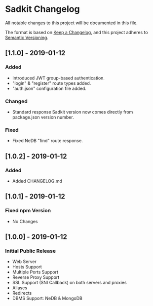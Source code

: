 # Sadkit Changelog
All notable changes to this project will be documented in this file.

The format is based on [Keep a Changelog](https://keepachangelog.com/en/1.0.0/),
and this project adheres to [Semantic Versioning](https://semver.org/spec/v2.0.0.html).

## [1.1.0] - 2019-01-12
### Added
- Introduced JWT group-based authentication.
- "login" & "register" route types added.
- "auth.json" configuration file added.
### Changed
- Standard response Sadkit version now comes directly from package.json version number.
### Fixed
- Fixed NeDB "find" route response.

## [1.0.2] - 2019-01-12
### Added
- Added CHANGELOG.md

## [1.0.1] - 2019-01-12
### Fixed npm Version
- No Changes

## [1.0.0] - 2019-01-12
### Initial Public Release
- Web Server
- Hosts Support
- Multiple Ports Support
- Reverse Proxy Support
- SSL Support (SNI Callback) on both servers and proxies
- Aliases
- Redirects
- DBMS Support: NeDB & MongoDB
